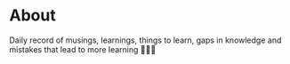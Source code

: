 # About

Daily record of musings, learnings, things to learn, gaps in knowledge and mistakes that lead to more learning 📘🤔🤯
